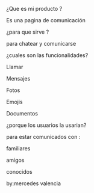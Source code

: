 ¿Que es mi producto ?


Es una pagina de comunicación


¿para que sirve ?


para chatear y comunicarse 


¿cuales son las funcionalidades?


Llamar

Mensajes

Fotos

Emojis

Documentos



¿porque los usuarios la usarian?


para estar comunicados con :

familiares

amigos

conocidos



by:mercedes valencia 

